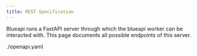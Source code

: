 ```yaml
---
title: REST Specification
---
```


Blueapi runs a FastAPI server through which the blueapi worker can be
interacted with. This page documents all possible endpoints of this
server.

<div class="openapi">

./openapi.yaml

</div>
